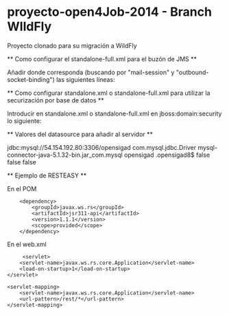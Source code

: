 # proyecto-open4Job-2014 - Branch WIldFly

Proyecto clonado para su migración a WildFly



** Como configurar el standalone-full.xml para el buzón de JMS **

Añadir donde corresponda (buscando por "mail-session" y "outbound-socket-binding") las siguientes líneas:

<mail-session name="java:jboss/mail/gmail" jndi-name="java:jboss/mail/gmail">
      <smtp-server outbound-socket-binding-ref="mail-smtp" ssl="true" username="alg.pruebas@gmail.com" password="xxx"/>
</mail-session>


<outbound-socket-binding name="mail-smtp">
            <remote-destination host="smtp.gmail.com" port="465"/>
</outbound-socket-binding>


** Como configurar standalone.xml o standalone-full.xml para utilizar la securización por base de datos **

Introducir en standalone.xml o standalone-full.xml en jboss:domain:security lo siguiente:
                
   <security-domain name="school" cache-type="default">
  		<authentication>
      		<login-module code="Database" flag="required">
          		<module-option name="dsJndiName" value="java:jboss/datasources/openSigadDS"/>
          		<module-option name="rolesQuery" value="SELECT role, 'Roles' FROM users WHERE username=?"/>
          		<module-option name="principalsQuery" value="SELECT password from users WHERE username=?"/>
      		</login-module>
 		 </authentication>
  		 <authorization>
      		<policy-module code="Database" flag="required">
         		<module-option name="dsJndiName" value="java:jboss/datasources/openSigadDS"/>
          		<module-option name="rolesQuery" value="SELECT role, 'Roles' FROM users WHERE username=?"/>
          		<module-option name="principalsQuery" value="SELECT password from users WHERE username=?"/>
      		</policy-module>
  		 </authorization>
	</security-domain>

	
** Valores del datasource para añadir al servidor **

   <datasource jta="false" jndi-name="java:jboss/datasources/openSigadDS" pool-name="opensigadDS" enabled="true" use-ccm="false">
         <connection-url>jdbc:mysql://54.154.192.80:3306/opensigad</connection-url>
              <driver-class>com.mysql.jdbc.Driver</driver-class>
              <driver>mysql-connector-java-5.1.32-bin.jar_com.mysql</driver>
                    <security>
                        <user-name>opensigad</user-name>
                        <password>.opensigad8$</password>
                    </security>
                    <validation>
                        <validate-on-match>false</validate-on-match>
                        <background-validation>false</background-validation>
                    </validation>
                    <statement>
                        <share-prepared-statements>false</share-prepared-statements>
                    </statement>
    </datasource>
    
    
    
 ** Ejemplo de RESTEASY **
    
En el POM
    
    	<dependency>
			<groupId>javax.ws.rs</groupId>
			<artifactId>jsr311-api</artifactId>
			<version>1.1.1</version>
			<scope>provided</scope>
		</dependency>
		
		
En el web.xml
		
		 <servlet>
        <servlet-name>javax.ws.rs.core.Application</servlet-name>
        <load-on-startup>1</load-on-startup>
    </servlet>
    
    <servlet-mapping>
        <servlet-name>javax.ws.rs.core.Application</servlet-name>
        <url-pattern>/rest/*</url-pattern>
    </servlet-mapping>
